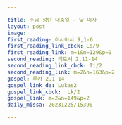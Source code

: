 ```yaml
---

title: 주님 성탄 대축일 - 낮 미사
layout: post 
image: 
first_reading: 이사야서 9,1-6 
first_reading_link_cbck: Ls/9
first_reading_link: m=1&n=129&p=9
second_reading: 티토서 2,11-14
second_reading_link_cbck: Ti/2
second_reading_link: m=2&n=163&p=2
gospel: 루카 2,1-14
gospel_link_de: Lukas2
gospel_link_cbck:  Lk/2
gospel_link: m=2&n=149&p=2
daily_missa: 20231225/15390

---
```


